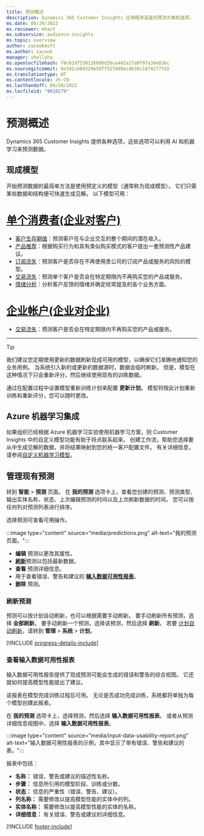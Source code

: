 ```yaml
---
title: 预测概述
description: Dynamics 365 Customer Insights 应用程序涵盖的预测方案和选项。
ms.date: 09/29/2022
ms.reviewer: mhart
ms.subservice: audience-insights
ms.topic: overview
author: zacookmsft
ms.author: zacook
manager: shellyha
ms.openlocfilehash: f8c61d7530126890d26ce482a27a0f97a39e836c
ms.sourcegitcommit: be341cb69329e507f527409ac4636c18742777d2
ms.translationtype: HT
ms.contentlocale: zh-CN
ms.lasthandoff: 09/30/2022
ms.locfileid: "9610179"
---
```

# <a name="predictions-overview"></a>预测概述

Dynamics 365 Customer Insights 提供各种选项，这些选项可以利用 AI 和机器学习来预测数据。

## <a name="out-of-box-models"></a>现成模型

开始预测数据的最简单方法是使用预定义的模型（通常称为现成模型）。 它们只需某些数据和结构便可快速生成见解。 以下模型可用：

# <a name="individual-consumers-b-to-c"></a>[单个消费者(企业对客户)](#tab/b2c)

- [客户生存期值](predict-customer-lifetime-value.md)：预测客户在与企业交互的整个期间的潜在收入。
- [产品推荐](predict-product-recommendation.md)：根据购买行为和具有类似购买模式的客户提出一套预测性产品建议。
- [订阅流失](predict-subscription-churn.md)：预测客户是否存在不再使用贵公司的订阅产品或服务的风险的模型。
- [交易流失](predict-transactional-churn.md)：预测单个客户是否会在特定期限内不再购买您的产品或服务。
- [情绪分析](sentiment-analysis.md)：分析客户反馈的情绪并确定经常提及的各个业务方面。

# <a name="business-accounts-b-to-b"></a>[企业帐户(企业对企业)](#tab/b2b)

- [交易流失](predict-transactional-churn.md)：预测客户是否会在特定期限内不再购买您的产品或服务。

---

> [!TIP]
> 我们建议您定期使用更新的数据刷新现成可用的模型，以确保它们准确地通知您的业务用例。 当系统引入新的或更新的数据源时，数据会临时刷新。 但是，模型在这种情况下只会重新评分，然后继续使用现有的训练数据。
>
> 通过在配置过程中设置模型重新训练计划来配置 **更新计划**。 模型将按此计划重新训练和重新评分，您可以随时更改。

## <a name="azure-machine-learning-integration"></a>Azure 机器学习集成

如果组织已经根据 Azure 机器学习实验使用机器学习方案，则 Customer Insights 中的自定义模型功能有助于将点联系起来。 创建工作流，帮助您选择要从中生成见解的数据，并将结果映射到您的统一客户配置文件。 有关详细信息，请参阅[自定义机器学习模型](custom-models.md)。

## <a name="manage-existing-predictions"></a>管理现有预测

转到 **智能** > **预测** 页面。 在 **我的预测** 选项卡上，查看您创建的预测、预测类型、输出实体名称、状态、上次编辑预测的时间以及上次刷新数据的时间。 您可以按任何列对预测列表进行排序。

选择预测可查看可用操作。

:::image type="content" source="media/predictions.png" alt-text="我的预测页面。":::

- **编辑** 预测以更改其属性。
- [**刷新**](#refresh-a-prediction)预测以包括最新数据。
- **查看** 预测详细信息。
- 用于查看错误、警告和建议的 [**输入数据可用性报表**](#view-the-input-data-usability-report)。
- **删除** 预测。

### <a name="refresh-a-prediction"></a>刷新预测

预测可以按计划自动刷新，也可以根据需要手动刷新。 要手动刷新所有预测，选择 **全部刷新**。 要手动刷新一个预测，选择该预测，然后选择 **刷新**。 若要 [计划自动刷新](schedule-refresh.md)，请转到 **管理** > **系统** > **计划**。

[!INCLUDE [progress-details-include](includes/progress-details-pane.md)]

### <a name="view-the-input-data-usability-report"></a>查看输入数据可用性报表

输入数据可用性报告提供了现成预测可能会生成的错误和警告的综合视图。 它还就如何提高模型性能提出了建议。

该报表在模型完成训练过程后可用。 无论是否成功完成训练，系统都将单独为每个模型创建此报表。

在 **我的预测** 选项卡上，选择预测，然后选择 **输入数据可用性报表**。 或者从预测详细信息视图中，选择 **输入数据可用性报表**。

:::image type="content" source="media/input-data-usability-report.png" alt-text="输入数据可用性报表的示例，其中显示了带有错误、警告和建议的表。":::

报表中包括：

- **名称：** 错误、警告或建议的描述性名称。
- **步骤：** 信息所引用的模型阶段、训练或分数。
- **状态：** 信息的严重性（错误、警告、建议）。
- **列名称：** 需要修改以提高模型性能的实体中的列。
- **实体名称：** 需要修改以提高模型性能的实体的名称。
- **详细信息：** 有关错误、警告或建议的详细信息。

[!INCLUDE [footer-include](includes/footer-banner.md)]
